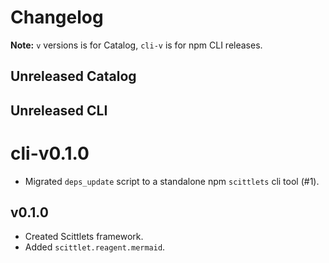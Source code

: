 # Changelog

**Note:** `v` versions is for Catalog, `cli-v` is for npm CLI releases.

## Unreleased Catalog

## Unreleased CLI

# cli-v0.1.0

* Migrated `deps_update` script to a standalone npm `scittlets` cli tool (#1).

## v0.1.0

* Created Scittlets framework.
* Added `scittlet.reagent.mermaid`.

